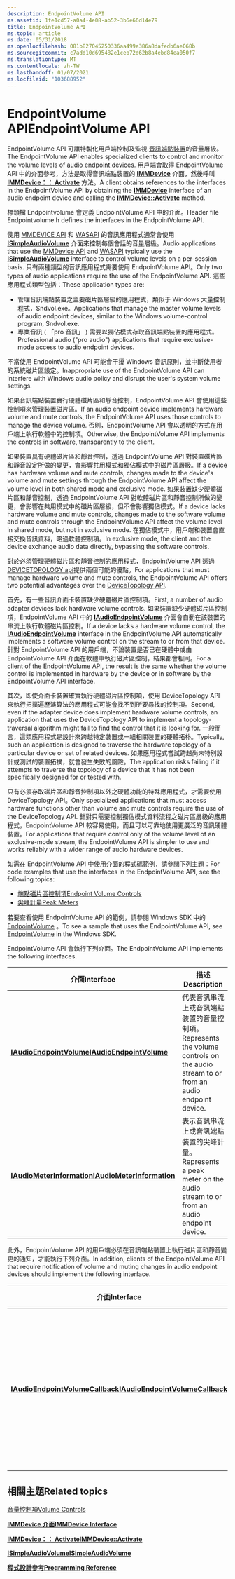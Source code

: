 ```yaml
---
description: EndpointVolume API
ms.assetid: 1fe1cd57-a0a4-4e08-ab52-3b6e66d14e79
title: EndpointVolume API
ms.topic: article
ms.date: 05/31/2018
ms.openlocfilehash: 081b827045250336aa499e386a8dafedb6ae068b
ms.sourcegitcommit: c7add10d695482e1ceb72d62b8a4ebd84ea050f7
ms.translationtype: MT
ms.contentlocale: zh-TW
ms.lasthandoff: 01/07/2021
ms.locfileid: "103688952"
---
```

# <a name="endpointvolume-api"></a><span data-ttu-id="df837-103">EndpointVolume API</span><span class="sxs-lookup"><span data-stu-id="df837-103">EndpointVolume API</span></span>

<span data-ttu-id="df837-104">EndpointVolume API 可讓特製化用戶端控制及監視 [音訊端點裝置](audio-endpoint-devices.md)的音量層級。</span><span class="sxs-lookup"><span data-stu-id="df837-104">The EndpointVolume API enables specialized clients to control and monitor the volume levels of [audio endpoint devices](audio-endpoint-devices.md).</span></span> <span data-ttu-id="df837-105">用戶端會取得 EndpointVolume API 中的介面參考，方法是取得音訊端點裝置的 [**IMMDevice**](/windows/desktop/api/Mmdeviceapi/nn-mmdeviceapi-immdevice) 介面，然後呼叫 [**IMMDevice：： Activate**](/windows/desktop/api/Mmdeviceapi/nf-mmdeviceapi-immdevice-activate) 方法。</span><span class="sxs-lookup"><span data-stu-id="df837-105">A client obtains references to the interfaces in the EndpointVolume API by obtaining the [**IMMDevice**](/windows/desktop/api/Mmdeviceapi/nn-mmdeviceapi-immdevice) interface of an audio endpoint device and calling the [**IMMDevice::Activate**](/windows/desktop/api/Mmdeviceapi/nf-mmdeviceapi-immdevice-activate) method.</span></span>

<span data-ttu-id="df837-106">標頭檔 Endpointvolume 會定義 EndpointVolume API 中的介面。</span><span class="sxs-lookup"><span data-stu-id="df837-106">Header file Endpointvolume.h defines the interfaces in the EndpointVolume API.</span></span>

<span data-ttu-id="df837-107">使用 [MMDEVICE API](mmdevice-api.md) 和 [WASAPI](wasapi.md) 的音訊應用程式通常會使用 [**ISimpleAudioVolume**](/windows/desktop/api/Audioclient/nn-audioclient-isimpleaudiovolume) 介面來控制每個會話的音量層級。</span><span class="sxs-lookup"><span data-stu-id="df837-107">Audio applications that use the [MMDevice API](mmdevice-api.md) and [WASAPI](wasapi.md) typically use the [**ISimpleAudioVolume**](/windows/desktop/api/Audioclient/nn-audioclient-isimpleaudiovolume) interface to control volume levels on a per-session basis.</span></span> <span data-ttu-id="df837-108">只有兩種類型的音訊應用程式需要使用 EndpointVolume API。</span><span class="sxs-lookup"><span data-stu-id="df837-108">Only two types of audio applications require the use of the EndpointVolume API.</span></span> <span data-ttu-id="df837-109">這些應用程式類型包括：</span><span class="sxs-lookup"><span data-stu-id="df837-109">These application types are:</span></span>

-   <span data-ttu-id="df837-110">管理音訊端點裝置之主要磁片區層級的應用程式，類似于 Windows 大量控制程式，Sndvol.exe。</span><span class="sxs-lookup"><span data-stu-id="df837-110">Applications that manage the master volume levels of audio endpoint devices, similar to the Windows volume-control program, Sndvol.exe.</span></span>
-   <span data-ttu-id="df837-111">專業音訊 ( 「pro 音訊」 ) 需要以獨佔模式存取音訊端點裝置的應用程式。</span><span class="sxs-lookup"><span data-stu-id="df837-111">Professional audio ("pro audio") applications that require exclusive-mode access to audio endpoint devices.</span></span>

<span data-ttu-id="df837-112">不當使用 EndpointVolume API 可能會干擾 Windows 音訊原則，並中斷使用者的系統磁片區設定。</span><span class="sxs-lookup"><span data-stu-id="df837-112">Inappropriate use of the EndpointVolume API can interfere with Windows audio policy and disrupt the user's system volume settings.</span></span>

<span data-ttu-id="df837-113">如果音訊端點裝置實行硬體磁片區和靜音控制，EndpointVolume API 會使用這些控制項來管理裝置磁片區。</span><span class="sxs-lookup"><span data-stu-id="df837-113">If an audio endpoint device implements hardware volume and mute controls, the EndpointVolume API uses those controls to manage the device volume.</span></span> <span data-ttu-id="df837-114">否則，EndpointVolume API 會以透明的方式在用戶端上執行軟體中的控制項。</span><span class="sxs-lookup"><span data-stu-id="df837-114">Otherwise, the EndpointVolume API implements the controls in software, transparently to the client.</span></span>

<span data-ttu-id="df837-115">如果裝置具有硬體磁片區和靜音控制，透過 EndpointVolume API 對裝置磁片區和靜音設定所做的變更，會影響共用模式和獨佔模式中的磁片區層級。</span><span class="sxs-lookup"><span data-stu-id="df837-115">If a device has hardware volume and mute controls, changes made to the device's volume and mute settings through the EndpointVolume API affect the volume level in both shared mode and exclusive mode.</span></span> <span data-ttu-id="df837-116">如果裝置缺少硬體磁片區和靜音控制，透過 EndpointVolume API 對軟體磁片區和靜音控制所做的變更，會影響在共用模式中的磁片區層級，但不會影響獨佔模式。</span><span class="sxs-lookup"><span data-stu-id="df837-116">If a device lacks hardware volume and mute controls, changes made to the software volume and mute controls through the EndpointVolume API affect the volume level in shared mode, but not in exclusive mode.</span></span> <span data-ttu-id="df837-117">在獨佔模式中，用戶端和裝置會直接交換音訊資料，略過軟體控制項。</span><span class="sxs-lookup"><span data-stu-id="df837-117">In exclusive mode, the client and the device exchange audio data directly, bypassing the software controls.</span></span>

<span data-ttu-id="df837-118">對於必須管理硬體磁片區和靜音控制的應用程式，EndpointVolume API 透過 [DEVICETOPOLOGY api](devicetopology-api.md)提供兩個可能的優點。</span><span class="sxs-lookup"><span data-stu-id="df837-118">For applications that must manage hardware volume and mute controls, the EndpointVolume API offers two potential advantages over the [DeviceTopology API](devicetopology-api.md).</span></span>

<span data-ttu-id="df837-119">首先，有一些音訊介面卡裝置缺少硬體磁片區控制項。</span><span class="sxs-lookup"><span data-stu-id="df837-119">First, a number of audio adapter devices lack hardware volume controls.</span></span> <span data-ttu-id="df837-120">如果裝置缺少硬體磁片區控制項，EndpointVolume API 中的 [**IAudioEndpointVolume**](/windows/desktop/api/Endpointvolume/nn-endpointvolume-iaudioendpointvolume) 介面會自動在該裝置的串流上執行軟體磁片區控制。</span><span class="sxs-lookup"><span data-stu-id="df837-120">If a device lacks a hardware volume control, the [**IAudioEndpointVolume**](/windows/desktop/api/Endpointvolume/nn-endpointvolume-iaudioendpointvolume) interface in the EndpointVolume API automatically implements a software volume control on the stream to or from that device.</span></span> <span data-ttu-id="df837-121">針對 EndpointVolume API 的用戶端，不論裝置是否已在硬體中或由 EndpointVolume API 介面在軟體中執行磁片區控制，結果都會相同。</span><span class="sxs-lookup"><span data-stu-id="df837-121">For a client of the EndpointVolume API, the result is the same whether the volume control is implemented in hardware by the device or in software by the EndpointVolume API interface.</span></span>

<span data-ttu-id="df837-122">其次，即使介面卡裝置確實執行硬體磁片區控制項，使用 DeviceTopology API 來執行拓撲遍歷演算法的應用程式可能會找不到所要尋找的控制項。</span><span class="sxs-lookup"><span data-stu-id="df837-122">Second, even if the adapter device does implement hardware volume controls, an application that uses the DeviceTopology API to implement a topology-traversal algorithm might fail to find the control that it is looking for.</span></span> <span data-ttu-id="df837-123">一般而言，這類應用程式是設計來跨越特定裝置或一組相關裝置的硬體拓朴。</span><span class="sxs-lookup"><span data-stu-id="df837-123">Typically, such an application is designed to traverse the hardware topology of a particular device or set of related devices.</span></span> <span data-ttu-id="df837-124">如果應用程式嘗試跨越尚未特別設計或測試的裝置拓撲，就會發生失敗的風險。</span><span class="sxs-lookup"><span data-stu-id="df837-124">The application risks failing if it attempts to traverse the topology of a device that it has not been specifically designed for or tested with.</span></span>

<span data-ttu-id="df837-125">只有必須存取磁片區和靜音控制項以外之硬體功能的特殊應用程式，才需要使用 DeviceTopology API。</span><span class="sxs-lookup"><span data-stu-id="df837-125">Only specialized applications that must access hardware functions other than volume and mute controls require the use of the DeviceTopology API.</span></span> <span data-ttu-id="df837-126">針對只需要控制獨佔模式資料流程之磁片區層級的應用程式，EndpointVolume API 較容易使用，而且可以可靠地使用更廣泛的音訊硬體裝置。</span><span class="sxs-lookup"><span data-stu-id="df837-126">For applications that require control only of the volume level of an exclusive-mode stream, the EndpointVolume API is simpler to use and works reliably with a wider range of audio hardware devices.</span></span>

<span data-ttu-id="df837-127">如需在 EndpointVolume API 中使用介面的程式碼範例，請參閱下列主題：</span><span class="sxs-lookup"><span data-stu-id="df837-127">For code examples that use the interfaces in the EndpointVolume API, see the following topics:</span></span>

-   [<span data-ttu-id="df837-128">端點磁片區控制項</span><span class="sxs-lookup"><span data-stu-id="df837-128">Endpoint Volume Controls</span></span>](endpoint-volume-controls.md)
-   [<span data-ttu-id="df837-129">尖峰計量</span><span class="sxs-lookup"><span data-stu-id="df837-129">Peak Meters</span></span>](peak-meters.md)

<span data-ttu-id="df837-130">若要查看使用 EndpointVolume API 的範例，請參閱 Windows SDK 中的 [EndpointVolume](endpointvolume.md) 。</span><span class="sxs-lookup"><span data-stu-id="df837-130">To see a sample that uses the EndpointVolume API, see [EndpointVolume](endpointvolume.md) in the Windows SDK.</span></span>

<span data-ttu-id="df837-131">EndpointVolume API 會執行下列介面。</span><span class="sxs-lookup"><span data-stu-id="df837-131">The EndpointVolume API implements the following interfaces.</span></span>



| <span data-ttu-id="df837-132">介面</span><span class="sxs-lookup"><span data-stu-id="df837-132">Interface</span></span>                                                | <span data-ttu-id="df837-133">描述</span><span class="sxs-lookup"><span data-stu-id="df837-133">Description</span></span>                                                                             |
|----------------------------------------------------------|-----------------------------------------------------------------------------------------|
| [<span data-ttu-id="df837-134">**IAudioEndpointVolume**</span><span class="sxs-lookup"><span data-stu-id="df837-134">**IAudioEndpointVolume**</span></span>](/windows/desktop/api/Endpointvolume/nn-endpointvolume-iaudioendpointvolume)     | <span data-ttu-id="df837-135">代表音訊串流上或音訊端點裝置的音量控制項。</span><span class="sxs-lookup"><span data-stu-id="df837-135">Represents the volume controls on the audio stream to or from an audio endpoint device.</span></span> |
| [<span data-ttu-id="df837-136">**IAudioMeterInformation**</span><span class="sxs-lookup"><span data-stu-id="df837-136">**IAudioMeterInformation**</span></span>](/windows/desktop/api/Endpointvolume/nn-endpointvolume-iaudiometerinformation) | <span data-ttu-id="df837-137">表示音訊串流上或音訊端點裝置的尖峰計量。</span><span class="sxs-lookup"><span data-stu-id="df837-137">Represents a peak meter on the audio stream to or from an audio endpoint device.</span></span>        |



 

<span data-ttu-id="df837-138">此外，EndpointVolume API 的用戶端必須在音訊端點裝置上執行磁片區和靜音變更的通知，才能執行下列介面。</span><span class="sxs-lookup"><span data-stu-id="df837-138">In addition, clients of the EndpointVolume API that require notification of volume and muting changes in audio endpoint devices should implement the following interface.</span></span>



| <span data-ttu-id="df837-139">介面</span><span class="sxs-lookup"><span data-stu-id="df837-139">Interface</span></span>                                                            | <span data-ttu-id="df837-140">描述</span><span class="sxs-lookup"><span data-stu-id="df837-140">Description</span></span>                                                                                       |
|----------------------------------------------------------------------|---------------------------------------------------------------------------------------------------|
| [<span data-ttu-id="df837-141">**IAudioEndpointVolumeCallback**</span><span class="sxs-lookup"><span data-stu-id="df837-141">**IAudioEndpointVolumeCallback**</span></span>](/windows/desktop/api/Endpointvolume/nn-endpointvolume-iaudioendpointvolumecallback) | <span data-ttu-id="df837-142">當音訊端點裝置的音量層級或靜音狀態變更時，會提供通知。</span><span class="sxs-lookup"><span data-stu-id="df837-142">Provides notifications when the volume level or muting state of an audio endpoint device changes.</span></span> |



 

## <a name="related-topics"></a><span data-ttu-id="df837-143">相關主題</span><span class="sxs-lookup"><span data-stu-id="df837-143">Related topics</span></span>

<dl> <dt>

[<span data-ttu-id="df837-144">音量控制項</span><span class="sxs-lookup"><span data-stu-id="df837-144">Volume Controls</span></span>](volume-controls.md)
</dt> <dt>

[<span data-ttu-id="df837-145">**IMMDevice 介面**</span><span class="sxs-lookup"><span data-stu-id="df837-145">**IMMDevice Interface**</span></span>](/windows/desktop/api/Mmdeviceapi/nn-mmdeviceapi-immdevice)
</dt> <dt>

[<span data-ttu-id="df837-146">**IMMDevice：： Activate**</span><span class="sxs-lookup"><span data-stu-id="df837-146">**IMMDevice::Activate**</span></span>](/windows/desktop/api/Mmdeviceapi/nf-mmdeviceapi-immdevice-activate)
</dt> <dt>

[<span data-ttu-id="df837-147">**ISimpleAudioVolume**</span><span class="sxs-lookup"><span data-stu-id="df837-147">**ISimpleAudioVolume**</span></span>](/windows/desktop/api/Audioclient/nn-audioclient-isimpleaudiovolume)
</dt> <dt>

[<span data-ttu-id="df837-148">**程式設計參考**</span><span class="sxs-lookup"><span data-stu-id="df837-148">**Programming Reference**</span></span>](programming-reference.md)
</dt> </dl>

 

 



